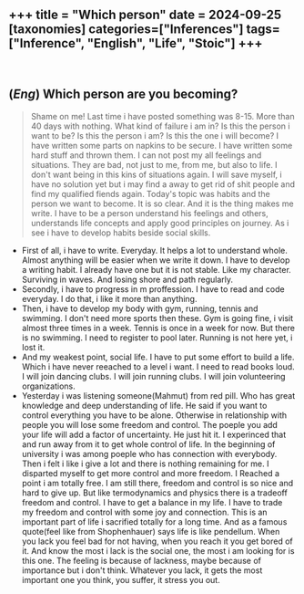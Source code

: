 +++
title = "Which person"
date = 2024-09-25
[taxonomies]
categories=["Inferences"]
tags=["Inference", "English", "Life", "Stoic"]
+++
---
<br>

## (*Eng*) Which person are you becoming?
> Shame on me! Last time i have posted something was 8-15. More than 40 days with nothing. What kind of failure i am in? Is this the person i want to be? Is this the person i am? Is this the one i will become? I have written some parts on napkins to be secure. I have written some hard stuff and thrown them. I can not post my all feelings and situations. They are bad, not just to me, from me, but also to life. I don't want being in this kins of situations again. I will save myself, i have no solution yet but i may find a away to get rid of shit people and find my qualified fiends again.
> Today's topic was habits and the person we want to become. It is so clear. And it is the thing makes me write. I have to be a person understand his feelings and others, understands life concepts and apply good principles on journey.
> As i see i have to develop habits beside social skills.
- First of all, i have to write. Everyday. It helps a lot to understand whole. Almost anything will be easier when we write it down. I have to develop a writing habit. I already have one but it is not stable. Like my character. Surviving in waves. And losing shore and path regularly.
- Secondly, i have to progress in m proffession. I have to read and code everyday. I do that, i like it more than anything.
- Then, i have to develop my body with gym, running, tennis and swimming. I don't need more sports then these. Gym is going fine, i visit almost three times in a week. Tennis is once in a week for now. But there is no swimming. I need to register to pool later. Running is not here yet, i lost it.
- And my weakest point, social life. I have to put some effort to build a life. Which i have never reeached to a level i want. I need to read books loud. I will join dancing clubs. I will join running clubs. I will join volunteering organizations.
- Yesterday i was listening someone(Mahmut) from red pill. Who has great knowledge and deep understanding of life. He said if you want to control everything you have to be alone. Otherwise in relationship with people you will lose some freedom and control. The poeple you add your life will add a factor of uncertainty. He just hit it. I experinced that and run away from it to get whole control of life. In the beginning of university i was among poeple who has connection with everybody. Then i felt i like i give a lot and there is nothing remaining for me. I disparted myself to get more control and more freedom. I Reached a point i am totally free. I am still there, freedom and control is so nice and hard to give up. But like termodynamics and physics there is a tradeoff freedom and control. I have to get a balance in my life. I have to trade my freedom and control with some joy and connection. This is an important part of life i sacrified totally for a long time. And as a famous quote(feel like from Shophenhauer) says life is like pendellum. When you lack you feel bad for not having, when you reach it you get bored of it. And know the most i lack is the social one, the most i am looking for is this one. The feeling is because of lackness, maybe because of importance but i don't think. Whatever you lack, it gets the most important one you think, you suffer, it stress you out.